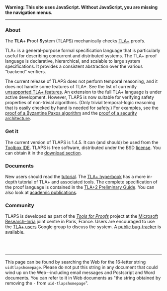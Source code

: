 <!DOCTYPE html PUBLIC "-//W3C//DTD XHTML 1.0 Transitional//EN" "http://www.w3.org/TR/xhtml1/DTD/xhtml1-transitional.dtd">
<html xmlns="http://www.w3.org/1999/xhtml" xml:lang="en-US" lang="en-US">
<head>
<meta http-equiv="Content-Type" content="text/html; charset=utf-8" />
<link rel="stylesheet" type="text/css" id="ss"/>
<title>TLA+ Proof System</title>
</head>
<body>
<script type="text/javascript">
  var baseurl = (document.URL.match (/.*[\\\/]content[\\\/]/))[0]
  baseurl = baseurl.slice (0, baseurl.length - "content/".length)
  document.getElementById('ss').href = baseurl + 'assets/css/common.css'
  document.write ('\x3Cscript type="text/javascript" src="'
                  + baseurl + 'assets/header.js">\x3C/script>')
</script>
<noscript><p><b>Warning: This site uses JavaScript. Without JavaScript, you
are missing the navigation menus.</b></p><hr/></noscript>

<!-- DO NOT EDIT ABOVE THIS LINE, DO NOT REMOVE THIS LINE -->



### About
<div class="hr"></div>

The **TLA**+ **P**roof **S**ystem (TLAPS) mechanically checks
[TLA+](http://research.microsoft.com/users/lamport/tla/tla.html) proofs.

TLA+ is a general-purpose formal specification language that is
particularly useful for describing concurrent and distributed systems.
The TLA+ proof language is declarative, hierarchical, and scalable to
large system specifications. It provides a consistent abstraction over
the various “backend” verifiers.

The current release of TLAPS does not perform temporal reasoning, and it
does not handle some features of TLA+. See the list of currently
[unsupported TLA+ features](download/unsupported.html). An extension to
the full TLA+ language is under active development. However, TLAPS is
now suitable for verifying safety properties of non-trivial algorithms.
(Only trivial temporal-logic reasoning that is easily checked by hand is
needed for safety.) For examples, see the [proof of a Byzantine Paxos
algorithm](
    http://research.microsoft.com/en-us/um/people/lamport/tla/byzpaxos.html)
and the [proof of a security
architecture](http://research.microsoft.com/apps/pubs/default.aspx?id=144962).


### Get it
<div class="hr"></div>

The current version of TLAPS is 1.4.5. It can (and should) be used from
the [Toolbox IDE](
    http://research.microsoft.com/en-us/um/people/lamport/tla/toolbox.html).
TLAPS is free software, distributed under the BSD [license](
    Download/License.html).
You can obtain it in the [download section](download.html).


### Documents
<div class="hr"></div>

New users should read the [tutorial](documentation/tutorial.html). The
[TLA+ hyperbook](
    http://research.microsoft.com/en-us/um/people/lamport/tla/hyperbook.html)
has a more in-depth tutorial of TLA+ and associated tools. The complete
specification of the proof language is contained in the
[TLA+2 Preliminary Guide](
    http://research.microsoft.com/en-us/um/people/lamport/tla/tla2-guide.pdf).
You can also look at [academic publications](documentation/publications.html).


### Community
<div class="hr"></div>

TLAPS is developed as part of the [*Tools for
Proofs*](http://www.msr-inria.fr/projects/tools-for-proofs) project at
the [Microsoft Research–Inria](http://www.msr-inria.fr) joint centre in
Paris, France. Users are encouraged to use the [TLA+
users](https://groups.google.com/forum/#!forum/tlaplus) Google group to
discuss the system. A [public
bug-tracker](https://github.com/tlaplus/tlapm/issues) is available.


<div style="position:relative; top:50px">

------------------------------------------------------------------------

This page can be found by searching the Web for the 16-letter string
`uidtlapshomepage`. Please do not put this string in any document that
could wind up on the Web--including email messages and Postscript and
Word documents. You can refer to it in Web documents as "the string
obtained by removing the `-` from `uid-tlapshomepage`".
</div>


<!-- DO NOT EDIT BELOW THIS LINE, DO NOT REMOVE THIS LINE -->

<script type="text/javascript">
  document.write ('\x3Cscript type="text/javascript" src="'
                  + baseurl + 'assets/footer.js">\x3C\/script>')
</script>
</body>
</html>
